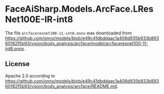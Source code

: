 # FaceAiSharp.Models.ArcFace.LResNet100E-IR-int8

The file `arcfaceresnet100-11-int8.onnx` was downloaded from <https://github.com/onnx/models/blob/e49c41dbddaac1a408d935b933b89360182f5b93/vision/body_analysis/arcface/model/arcfaceresnet100-11-int8.onnx>.

## License

Apache 2.0 according to <https://github.com/onnx/models/blob/e49c41dbddaac1a408d935b933b89360182f5b93/vision/body_analysis/arcface/README.md>.
